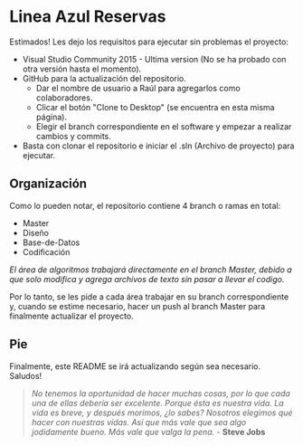 # Linea Azul Reservas

Estimados!
Les dejo los requisitos para ejecutar sin problemas el proyecto:
  * Visual Studio Community 2015 - Ultima version (No se ha probado con otra versión hasta el momento).
  * GitHub para la actualización del repositorio.
    - Dar el nombre de usuario a Raúl para agregarlos como colaboradores.
    - Clicar el botón "Clone to Desktop" (se encuentra en esta misma página).
    - Elegir el branch correspondiente en el software y empezar a realizar cambios y commits.
  * Basta con clonar el repositorio e iniciar el .sln (Archivo de proyecto) para ejecutar.
  
## Organización

Como lo pueden notar, el repositorio contiene 4 branch o ramas en total:
  * Master
  * Diseño
  * Base-de-Datos
  * Codificación

*El área de algoritmos trabajará directamente en el branch Master, debido a que solo modifica y agrega archivos de texto sin pasar a llevar el codigo.*

Por lo tanto, se les pide a cada área trabajar en su branch correspondiente y, cuando se estime necesario, hacer un push al branch Master para finalmente actualizar el proyecto.

## Pie

Finalmente, este README se irá actualizando según sea necesario.
Saludos!

>*No tenemos la oportunidad de hacer muchas cosas, por lo que cada una de ellas debería ser excelente. Porque ésta es nuestra vida. La vida es breve, y después morimos, ¿lo sabes? Nosotros elegimos qué hacer con nuestras vidas. Así que más vale que sea algo jodidamente bueno. Más vale que valga la pena.* - **Steve Jobs**
